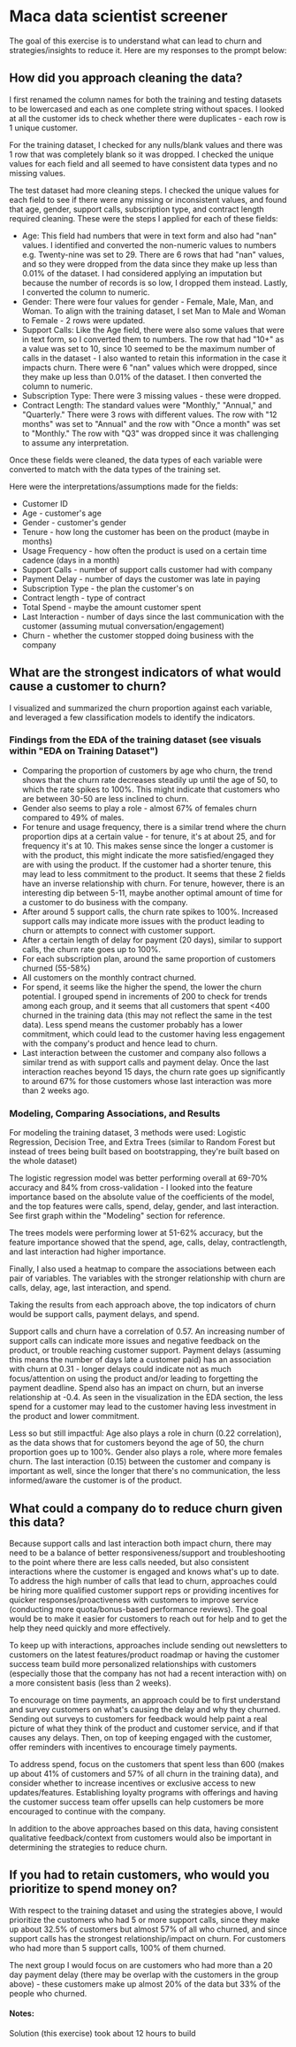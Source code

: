 # Maca data scientist screener 

The goal of this exercise is to understand what can lead to churn and strategies/insights to reduce it. Here are my responses to the prompt below:

## How did you approach cleaning the data?

I first renamed the column names for both the training and testing datasets to be lowercased and each as one complete string without spaces. I looked at all the customer ids to check whether there were duplicates - each row is 1 unique customer. 

For the training dataset, I checked for any nulls/blank values and there was 1 row that was completely blank so it was dropped. I checked the unique values for each field and all seemed to have consistent data types and no missing values.

The test dataset had more cleaning steps. I checked the unique values for each field to see if there were any missing or inconsistent values, and found that age, gender, support calls, subscription type, and contract length required cleaning. These were the steps I applied for each of these fields:

- Age: This field had numbers that were in text form and also had "nan" values. I identified and converted the non-numeric values to numbers e.g. Twenty-nine was set to 29. There are 6 rows that had "nan" values, and so they were dropped from the data since they make up less than 0.01% of the dataset. I had considered applying an imputation but because the number of records is so low, I dropped them instead. Lastly, I converted the column to numeric.
- Gender: There were four values for gender - Female, Male, Man, and Woman. To align with the training dataset, I set Man to Male and Woman to Female - 2 rows were updated.
- Support Calls: Like the Age field, there were also some values that were in text form, so I converted them to numbers. The row that had "10+" as a value was set to 10, since 10 seemed to be the maximum number of calls in the dataset - I also wanted to retain this information in the case it impacts churn. There were 6 "nan" values which were dropped, since they make up less than 0.01% of the dataset. I then converted the column to numeric.
- Subscription Type: There were 3 missing values - these were dropped.
- Contract Length: The standard values were "Monthly," "Annual," and "Quarterly." There were 3 rows with different values. The row with "12 months" was set to "Annual" and the row with "Once a month" was set to "Monthly." The row with "Q3" was dropped since it was challenging to assume any interpretation.

Once these fields were cleaned, the data types of each variable were converted to match with the data types of the training set.

Here were the interpretations/assumptions made for the fields:
* Customer ID
* Age - customer's age
* Gender - customer's gender
* Tenure - how long the customer has been on the product (maybe in months)
* Usage Frequency - how often the product is used on a certain time cadence (days in a month)
* Support Calls - number of support calls customer had with company
* Payment Delay - number of days the customer was late in paying
* Subscription Type - the plan the customer's on
* Contract length - type of contract
* Total Spend - maybe the amount customer spent
* Last Interaction - number of days since the last communication with the customer (assuming mutual conversation/engagement)
* Churn - whether the customer stopped doing business with the company

## What are the strongest indicators of what would cause a customer to churn?

I visualized and summarized the churn proportion against each variable, and leveraged a few classification models to identify the indicators. 

### Findings from the EDA of the training dataset (see visuals within "EDA on Training Dataset")

- Comparing the proportion of customers by age who churn, the trend shows that the churn rate decreases steadily up until the age of 50, to which the rate spikes to 100%. This might indicate that customers who are between 30-50 are less inclined to churn.
- Gender also seems to play a role - almost 67% of females churn compared to 49% of males.
- For tenure and usage frequency, there is a similar trend where the churn proportion dips at a certain value - for tenure, it's at about 25, and for frequency it's at 10. This makes sense since the longer a customer is with the product, this might indicate the more satisfied/engaged they are with using the product. If the customer had a shorter tenure, this may lead to less commitment to the product. It seems that these 2 fields have an inverse relationship with churn. For tenure, however, there is an interesting dip between 5-11, maybe another optimal amount of time for a customer to do business with the company.
- After around 5 support calls, the churn rate spikes to 100%. Increased support calls may indicate more issues with the product leading to churn or attempts to connect with customer support.
- After a certain length of delay for payment (20 days), similar to support calls, the churn rate goes up to 100%.
- For each subscription plan, around the same proportion of customers churned (55-58%)
- All customers on the monthly contract churned.
- For spend, it seems like the higher the spend, the lower the churn potential. I grouped spend in increments of 200 to check for trends among each group, and it seems that all customers that spent <400 churned in the training data (this may not reflect the same in the test data). Less spend means the customer probably has a lower commitment, which could lead to the customer having less engagement with the company's product and hence lead to churn. 
- Last interaction between the customer and company also follows a similar trend as with support calls and payment delay. Once the last interaction reaches beyond 15 days, the churn rate goes up significantly to around 67% for those customers whose last interaction was more than 2 weeks ago.

### Modeling, Comparing Associations, and Results
For modeling the training dataset, 3 methods were used: Logistic Regression, Decision Tree, and Extra Trees (similar to Random Forest but instead of trees being built based on bootstrapping, they're built based on the whole dataset)

The logistic regression model was better performing overall at 69-70% accuracy and 84% from cross-validation - I looked into the feature importance based on the absolute value of the coefficients of the model, and the top features were calls, spend, delay, gender, and last interaction. See first graph within the "Modeling" section for reference. 

The trees models were performing lower at 51-62% accuracy, but the feature importance showed that the spend, age, calls, delay, contractlength, and last interaction had higher importance.

Finally, I also used a heatmap to compare the associations between each pair of variables. The variables with the stronger relationship with churn are calls, delay, age, last interaction, and spend. 

Taking the results from each approach above, the top indicators of churn would be support calls, payment delays, and spend.

Support calls and churn have a correlation of 0.57. An increasing number of support calls can indicate more issues and negative feedback on the product, or trouble reaching customer support. Payment delays (assuming this means the number of days late a customer paid) has an association with churn at 0.31 - longer delays could indicate not as much focus/attention on using the product and/or leading to forgetting the payment deadline. Spend also has an impact on churn, but an inverse relationship at -0.4. As seen in the visualization in the EDA section, the less spend for a customer may lead to the customer having less investment in the product and lower commitment. 

Less so but still impactful: Age also plays a role in churn (0.22 correlation), as the data shows that for customers beyond the age of 50, the churn proportion goes up to 100%. Gender also plays a role, where more females churn. The last interaction (0.15) between the customer and company is important as well, since the longer that there's no communication, the less informed/aware the customer is of the product.

## What could a company do to reduce churn given this data?

Because support calls and last interaction both impact churn, there may need to be a balance of better responsiveness/support and troubleshooting to the point where there are less calls needed, but also consistent interactions where the customer is engaged and knows what's up to date. To address the high number of calls that lead to churn, approaches could be hiring more qualified customer support reps or providing incentives for quicker responses/proactiveness with customers to improve service (conducting more quota/bonus-based performance reviews). The goal would be to make it easier for customers to reach out for help and to get the help they need quickly and more effectively. 

To keep up with interactions, approaches include sending out newsletters to customers on the latest features/product roadmap or having the customer success team build more personalized relationships with customers (especially those that the company has not had a recent interaction with) on a more consistent basis (less than 2 weeks). 

To encourage on time payments, an approach could be to first understand and survey customers on what's causing the delay and why they churned. Sending out surveys to customers for feedback would help paint a real picture of what they think of the product and customer service, and if that causes any delays. Then, on top of keeping engaged with the customer, offer reminders with incentives to encourage timely payments. 

To address spend, focus on the customers that spent less than 600 (makes up about 41% of customers and 57% of all churn in the training data), and consider whether to increase incentives or exclusive access to new updates/features. Establishing loyalty programs with offerings and having the customer success team offer upsells can help customers be more encouraged to continue with the company.

In addition to the above approaches based on this data, having consistent qualitative feedback/context from customers would also be important in determining the strategies to reduce churn.

## If you had to retain customers, who would you prioritize to spend money on?

With respect to the training dataset and using the strategies above, I would prioritize the customers who had 5 or more support calls, since they make up about 32.5% of customers but almost 57% of all who churned, and since support calls has the strongest relationship/impact on churn. For customers who had more than 5 support calls, 100% of them churned. 

The next group I would focus on are customers who had more than a 20 day payment delay (there may be overlap with the customers in the group above) - these customers make up almost 20% of the data but 33% of the people who churned. 


#### Notes:
Solution (this exercise) took about 12 hours to build
